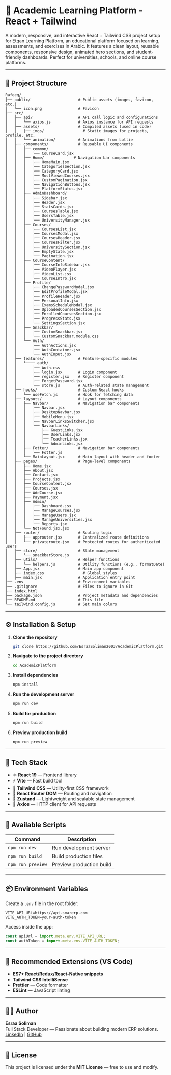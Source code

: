# 🚀 Academic Learning Platform - React + Tailwind

A modern, responsive, and interactive React + Tailwind CSS project setup for Etqan Learning Platform, an educational platform focused on learning, assessments, and exercises in Arabic. It features a clean layout, reusable components, responsive design, animated hero sections, and student-friendly dashboards. Perfect for universities, schools, and online course platforms.

---

## 📁 Project Structure

```
Rafeeq/
├── public/                     # Public assets (images, favicon, etc.)
│   └── icon.png                # Favicon
├── src/
│   ├── api/                    # API call logic and configurations
│   │   └── axios.js            # Axios instance for API requests
│   ├── assets/                 # Compiled assets (used in code)
│   │   ├── imgs/                 # Static images for projects, profile, etc.
│   │   └── animation/          # Animations from Lottie
│   ├── components/             # Reusable UI components
│   │   ├── common/
│   │   │   └── CourseCard.jsx
│   │   ├── Home/             # Navigation bar components
│   │   │   ├── HomeMain.jsx
│   │   │   ├── CategoriesSection.jsx
│   │   │   ├── CategoryCard.jsx
│   │   │   ├── MostViewedCourses.jsx
│   │   │   ├── CustomPagination.jsx
│   │   │   ├── NavigationButtons.jsx
│   │   │   └── PlatformStatus.jsx
│   │   ├── AdminDashboard/
│   │   │   ├── Sidebar.jsx
│   │   │   ├── Header.jsx
│   │   │   ├── StatsCards.jsx
│   │   │   ├── CoursesTable.jsx
│   │   │   ├── UsersTable.jsx
│   │   │   └── UniversityManager.jsx
│   │   ├── Courses/
│   │   │   ├── CoursesList.jsx
│   │   │   ├── CoursesModal.jsx
│   │   │   ├── CoursesHeader.jsx
│   │   │   ├── CoursesFilter.jsx
│   │   │   ├── UniversitySection.jsx
│   │   │   ├── EmptyState.jsx
│   │   │   └── Pagination.jsx
│   │   ├── CourseContent/
│   │   │   ├── CourseInfoSidebar.jsx
│   │   │   ├── VideoPlayer.jsx
│   │   │   ├── VideoList.jsx
│   │   │   └── CourseIntro.jsx
│   │   ├── Profile/
│   │   │   ├── ChangePasswordModal.jsx
│   │   │   ├── EditProfileModal.jsx
│   │   │   ├── ProfileHeader.jsx
│   │   │   ├── PersonalInfo.jsx
│   │   │   ├── ExamsScheduleModal.jsx
│   │   │   ├── UploadedCoursesSection.jsx
│   │   │   ├── EnrolledCoursesSection.jsx
│   │   │   ├── ProgressStats.jsx
│   │   │   └── SettingsSection.jsx
│   │   ├── Snackbar/
│   │   │   ├── CustomSnackbar.jsx
│   │   │   └── CustomSnackbar.module.css
│   │   └── Auth/
│   │       ├── AuthActions.jsx
│   │       ├── AuthContainer.jsx
│   │       └── AuthInput.jsx
│   ├── features/               # Feature-specific modules
│   │   └──── auth/
│   │       ├── Auth.css
│   │       ├── login.jsx       # Login component
│   │       ├── register.jsx    # Register component
│   │       ├── ForgetPassword.jsx
│   │       └── store.js        # Auth-related state management
│   ├── hooks/                  # Custom React hooks
│   │   └── useFetch.js         # Hook for fetching data
│   ├── layouts/                # Layout components
│   │   ├── Navbar/             # Navigation bar components
│   │   │   ├── Navbar.jsx
│   │   │   ├── DesktopNavbar.jsx
│   │   │   ├── MobileMenu.jsx
│   │   │   ├── NavbarLinksSwitcher.jsx
│   │   │   └── NavbarLinks/
│   │   │       ├── GuestLinks.jsx
│   │   │       ├── UserLinks.jsx
│   │   │       ├── TeacherLinks.jsx
│   │   │       └── AdminLinks.jsx
│   │   ├── Fotter/             # Navigation bar components
│   │   │   └── Fotter.js
│   │   └── MainLayout.jsx      # Main layout with header and footer
│   ├── pages/                  # Page-level components
│   │   ├── Home.jsx
│   │   ├── About.jsx
│   │   ├── Contact.jsx
│   │   ├── Projects.jsx
│   │   ├── CourseContent.jsx
│   │   ├── Courses.jsx
│   │   ├── AddCourse.jsx
│   │   ├── Payment.jsx
│   │   ├── Admin/
│   │   │   ├── Dashboard.jsx
│   │   │   ├── ManageCourses.jsx
│   │   │   ├── ManageUsers.jsx
│   │   │   ├── ManageUniversities.jsx
│   │   │   └── Reports.jsx
│   │   └── NotFound.jsx.jsx
│   ├── router/                 # Routing logic
│   │   ├── approuter.jsx       # Centralized route definitions
│   │   └── privateroute.jsx    # Protected routes for authenticated users
│   ├── store/                  # State management
│   │   └── snackbarStore.js
│   ├── utils/                  # Helper functions
│   │   └── helpers.js          # Utility functions (e.g., formatDate)
│   ├── App.jsx                 # Main app component
│   ├── index.css                 # Global styles
│   ├── main.jsx                # Application entry point
├── .env                        # Environment variables
├── .gitignore                  # Files to ignore in Git
├── index.html
├── package.json                # Project metadata and dependencies
├── README.md                   # This file
└── tailwind.config.js          # Set main colors
```

---

## ⚙️ Installation & Setup

1. **Clone the repository**

   ```bash
   git clone https://github.com/EsraaSoliman2003/AcademicPlatform.git
   ```

2. **Navigate to the project directory**

   ```bash
   cd AcademicPlatform
   ```

3. **Install dependencies**

   ```bash
   npm install
   ```

4. **Run the development server**

   ```bash
   npm run dev
   ```

5. **Build for production**

   ```bash
   npm run build
   ```

6. **Preview production build**

   ```bash
   npm run preview
   ```

---

## 🎨 Tech Stack

- ⚛️ **React 19** — Frontend library
- ⚡ **Vite** — Fast build tool
- 💅 **Tailwind CSS** — Utility-first CSS framework
- 🧩 **React Router DOM** — Routing and navigation
- 🧠 **Zustand** — Lightweight and scalable state management
- 📡 **Axios** — HTTP client for API requests

---

## 🧭 Available Scripts

| Command           | Description              |
| ----------------- | ------------------------ |
| `npm run dev`     | Run development server   |
| `npm run build`   | Build production files   |
| `npm run preview` | Preview production build |

---

## 📦 Environment Variables

Create a `.env` file in the root folder:

```
VITE_API_URL=https://api.smarerp.com
VITE_AUTH_TOKEN=your-auth-token
```

Access inside the app:

```js
const apiUrl = import.meta.env.VITE_API_URL;
const authToken = import.meta.env.VITE_AUTH_TOKEN;
```

---

## 📘 Recommended Extensions (VS Code)

- **ES7+ React/Redux/React-Native snippets**
- **Tailwind CSS IntelliSense**
- **Prettier** — Code formatter
- **ESLint** — JavaScript linting

---

## 👨‍💻 Author

**Esraa Soliman**  
Full Stack Developer — Passionate about building modern ERP solutions.  
[LinkedIn](https://www.linkedin.com/in/esraa-soliman-7b132a249) | [GitHub](https://github.com/EsraaSoliman2003)

---

## 📜 License

This project is licensed under the **MIT License** — free to use and modify.
